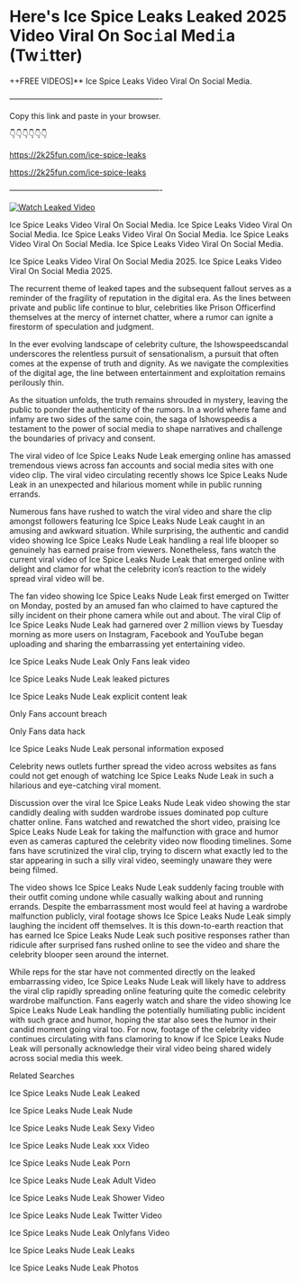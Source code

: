# Here's Ice Spice Leaks Leaked 2025 Video Viral On Soc𝚒al Med𝚒a (Tw𝚒tter)

++FREE VIDEOS]** Ice Spice Leaks Video Viral On Social Media.

———————————————————-

Copy this link and paste in your browser.

👇👇👇👇👇👇

https://2k25fun.com/ice-spice-leaks

https://2k25fun.com/ice-spice-leaks

———————————————————-

[![Watch Leaked Video](https://miro.medium.com/v2/resize:fit:828/format:webp/1*cilzJN44JGOrTw9NJCrNHA.gif "Watch Leaked Video")](https://2k25fun.com/ice-spice-leaks)

Ice Spice Leaks Video Viral On Social Media. Ice Spice Leaks Video Viral On Social Media. Ice Spice Leaks Video Viral On Social Media. Ice Spice Leaks Video Viral On Social Media. Ice Spice Leaks Video Viral On Social Media.

Ice Spice Leaks Video Viral On Social Media 2025. Ice Spice Leaks Video Viral On Social Media 2025.

The recurrent theme of leaked tapes and the subsequent fallout serves as a reminder of the fragility of reputation in the digital era. As the lines between private and public life continue to blur, celebrities like Prison Officerfind themselves at the mercy of internet chatter, where a rumor can ignite a firestorm of speculation and judgment.

In the ever evolving landscape of celebrity culture, the Ishowspeedscandal underscores the relentless pursuit of sensationalism, a pursuit that often comes at the expense of truth and dignity. As we navigate the complexities of the digital age, the line between entertainment and exploitation remains perilously thin.

As the situation unfolds, the truth remains shrouded in mystery, leaving the public to ponder the authenticity of the rumors. In a world where fame and infamy are two sides of the same coin, the saga of Ishowspeedis a testament to the power of social media to shape narratives and challenge the boundaries of privacy and consent.

The viral video of Ice Spice Leaks Nude Leak emerging online has amassed tremendous views across fan accounts and social media sites with one video clip. The viral video circulating recently shows Ice Spice Leaks Nude Leak in an unexpected and hilarious moment while in public running errands.

Numerous fans have rushed to watch the viral video and share the clip amongst followers featuring Ice Spice Leaks Nude Leak caught in an amusing and awkward situation. While surprising, the authentic and candid video showing Ice Spice Leaks Nude Leak handling a real life blooper so genuinely has earned praise from viewers. Nonetheless, fans watch the current viral video of Ice Spice Leaks Nude Leak that emerged online with delight and clamor for what the celebrity icon’s reaction to the widely spread viral video will be.

The fan video showing Ice Spice Leaks Nude Leak first emerged on Twitter on Monday, posted by an amused fan who claimed to have captured the silly incident on their phone camera while out and about. The viral Clip of Ice Spice Leaks Nude Leak had garnered over 2 million views by Tuesday morning as more users on Instagram, Facebook and YouTube began uploading and sharing the embarrassing yet entertaining video.

Ice Spice Leaks Nude Leak Only Fans leak video

Ice Spice Leaks Nude Leak leaked pictures

Ice Spice Leaks Nude Leak explicit content leak

Only Fans account breach

Only Fans data hack

Ice Spice Leaks Nude Leak personal information exposed

Celebrity news outlets further spread the video across websites as fans could not get enough of watching Ice Spice Leaks Nude Leak in such a hilarious and eye-catching viral moment.

Discussion over the viral Ice Spice Leaks Nude Leak video showing the star candidly dealing with sudden wardrobe issues dominated pop culture chatter online. Fans watched and rewatched the short video, praising Ice Spice Leaks Nude Leak for taking the malfunction with grace and humor even as cameras captured the celebrity video now flooding timelines. Some fans have scrutinized the viral clip, trying to discern what exactly led to the star appearing in such a silly viral video, seemingly unaware they were being filmed.

The video shows Ice Spice Leaks Nude Leak suddenly facing trouble with their outfit coming undone while casually walking about and running errands. Despite the embarrassment most would feel at having a wardrobe malfunction publicly, viral footage shows Ice Spice Leaks Nude Leak simply laughing the incident off themselves. It is this down-to-earth reaction that has earned Ice Spice Leaks Nude Leak such positive responses rather than ridicule after surprised fans rushed online to see the video and share the celebrity blooper seen around the internet.

While reps for the star have not commented directly on the leaked embarrassing video, Ice Spice Leaks Nude Leak will likely have to address the viral clip rapidly spreading online featuring quite the comedic celebrity wardrobe malfunction. Fans eagerly watch and share the video showing Ice Spice Leaks Nude Leak handling the potentially humiliating public incident with such grace and humor, hoping the star also sees the humor in their candid moment going viral too. For now, footage of the celebrity video continues circulating with fans clamoring to know if Ice Spice Leaks Nude Leak will personally acknowledge their viral video being shared widely across social media this week.

Related Searches

Ice Spice Leaks Nude Leak Leaked

Ice Spice Leaks Nude Leak Nude

Ice Spice Leaks Nude Leak Sexy Video

Ice Spice Leaks Nude Leak xxx Video

Ice Spice Leaks Nude Leak Porn

Ice Spice Leaks Nude Leak Adult Video

Ice Spice Leaks Nude Leak Shower Video

Ice Spice Leaks Nude Leak Twitter Video

Ice Spice Leaks Nude Leak Onlyfans Video

Ice Spice Leaks Nude Leak Leaks

Ice Spice Leaks Nude Leak Photos